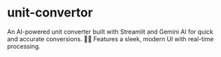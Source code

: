 # unit-convertor
An AI-powered unit converter built with Streamlit and Gemini AI for quick and accurate conversions. 🚀🔢 Features a sleek, modern UI with real-time processing.
